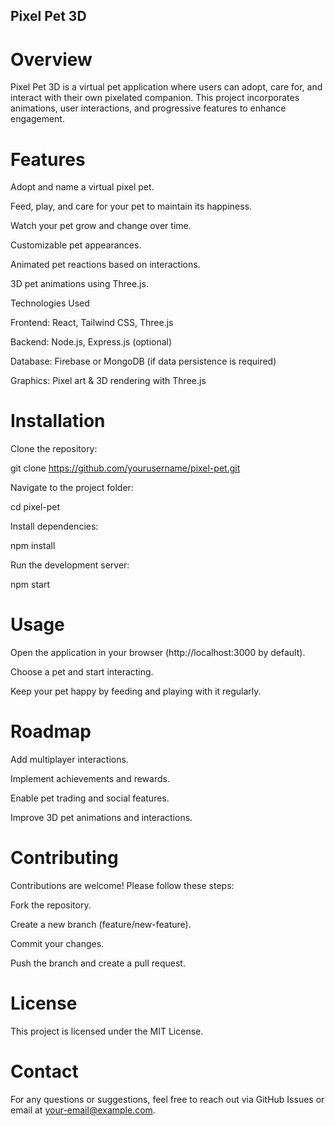 ## Pixel Pet 3D

# Overview

Pixel Pet 3D is a virtual pet application where users can adopt, care for, and interact with their own pixelated companion. This project incorporates animations, user interactions, and progressive features to enhance engagement.

# Features

Adopt and name a virtual pixel pet.

Feed, play, and care for your pet to maintain its happiness.

Watch your pet grow and change over time.

Customizable pet appearances.

Animated pet reactions based on interactions.

3D pet animations using Three.js.

Technologies Used

Frontend: React, Tailwind CSS, Three.js

Backend: Node.js, Express.js (optional)

Database: Firebase or MongoDB (if data persistence is required)

Graphics: Pixel art & 3D rendering with Three.js

# Installation

Clone the repository:

git clone https://github.com/yourusername/pixel-pet.git

Navigate to the project folder:

cd pixel-pet

Install dependencies:

npm install

Run the development server:

npm start

# Usage

Open the application in your browser (http://localhost:3000 by default).

Choose a pet and start interacting.

Keep your pet happy by feeding and playing with it regularly.

# Roadmap

Add multiplayer interactions.

Implement achievements and rewards.

Enable pet trading and social features.

Improve 3D pet animations and interactions.

# Contributing

Contributions are welcome! Please follow these steps:

Fork the repository.

Create a new branch (feature/new-feature).

Commit your changes.

Push the branch and create a pull request.

# License

This project is licensed under the MIT License.

# Contact

For any questions or suggestions, feel free to reach out via GitHub Issues or email at your-email@example.com.